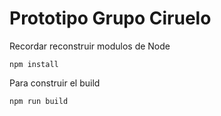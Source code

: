 # Prototipo Grupo Ciruelo

Recordar reconstruir modulos de Node
 ```
 npm install
 ```

 Para construir el build

 ```
 npm run build
 ```

